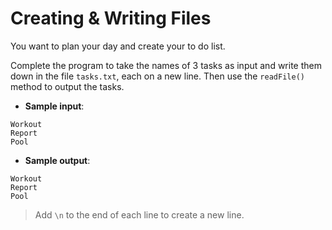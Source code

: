 # Creating & Writing Files

You want to plan your day and create your to do list.

Complete the program to take the names of 3 tasks as input and write them down in the file `tasks.txt`, each on a new line. Then use the `readFile()` method to output the tasks.

- **Sample input**:  
```
Workout
Report
Pool
```

- **Sample output**:  
```
Workout
Report
Pool
```

>Add `\n` to the end of each line to create a new line.
